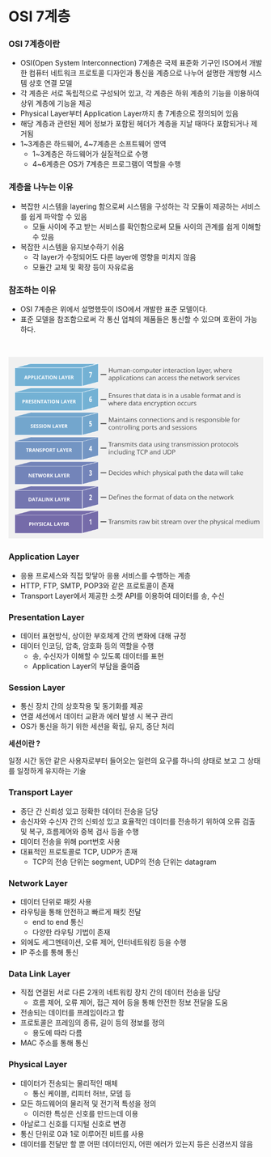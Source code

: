 # OSI 7계층

### OSI 7계층이란

- OSI(Open System Interconnection) 7계층은 국제 표준화 기구인 ISO에서 개발한 컴퓨터 네트워크 프로토콜 디자인과 통신을 계층으로 나누어 설명한 개방형 시스템 상호 연결 모델
- 각 계층은 서로 독립적으로 구성되어 있고, 각 계층은 하위 계층의 기능을 이용하여 상위 계층에 기능을 제공
- Physical Layer부터 Application Layer까지 총 7계층으로 정의되어 있음
- 해당 계층과 관련된 제어 정보가 포함된 헤더가 계층을 지날 때마다 포함되거나 제거됨
- 1~3계층은 하드웨어, 4~7계층은 소프트웨어 영역
    - 1~3계층은 하드웨어가 실질적으로 수행
    - 4~6계층은 OS가 7계층은 프로그램이 역할을 수행

### 계층을 나누는 이유

- 복잡한 시스템을 layering 함으로써 시스템을 구성하는 각 모듈이 제공하는 서비스를 쉽게 파악할 수 있음
    - 모듈 사이에 주고 받는 서비스를 확인함으로써 모듈 사이의 관계를 쉽게 이해할 수 있음
- 복잡한 시스템을 유지보수하기 쉬움
    - 각 layer가 수정되어도 다른 layer에 영향을 미치지 않음
    - 모듈간 교체 및 확장 등이 자유로움

### 참조하는 이유

- OSI 7계층은 위에서 설명했듯이 ISO에서 개발한 표준 모델이다.
- 표준 모델을 참조함으로써 각 통신 업체의 제품들은 통신할 수 있으며 호환이 가능하다.

<br/>

![osi-model](image/osi-model.png)

### Application Layer

- 응용 프로세스와 직접 맞닿아 응용 서비스를 수행하는 계층
- HTTP, FTP, SMTP, POP3와 같은 프로토콜이 존재
- Transport Layer에서 제공한 소켓 API를 이용하여 데이터를 송, 수신

### Presentation Layer

- 데이터 표현방식, 상이한 부호체계 간의 변화에 대해 규정
- 데이터 인코딩, 압축, 암호화 등의 역할을 수행
    - 송, 수신자가 이해할 수 있도록 데이터를 표현
    - Application Layer의 부담을 줄여줌

### Session Layer

- 통신 장치 간의 상호작용 및 동기화를 제공
- 연결 세션에서 데이터 교환과 에러 발생 시 복구 관리
- OS가 통신을 하기 위한 세션을 확립, 유지, 중단 처리

**세션이란 ?** 

일정 시간 동안 같은 사용자로부터 들어오는 일련의 요구를 하나의 상태로 보고 그 상태를 일정하게 유지하는 기술

### Transport Layer

- 종단 간 신뢰성 있고 정확한 데이터 전송을 담당
- 송신자와 수신자 간의 신뢰성 있고 효율적인 데이터를 전송하기 위하여 오류 검출 및 복구, 흐름제어와 중복 검사 등을 수행
- 데이터 전송을 위해 port번호 사용
- 대표적인 프로토콜로 TCP, UDP가 존재
    - TCP의 전송 단위는 segment, UDP의 전송 단위는 datagram

### Network Layer

- 데이터 단위로 패킷 사용
- 라우팅을 통해 안전하고 빠르게 패킷 전달
    - end to end 통신
    - 다양한 라우팅 기법이 존재
- 외에도 세그멘테이션, 오류 제어, 인터네트워킹 등을 수행
- IP 주소를 통해 통신

### Data Link Layer

- 직접 연결된 서로 다른 2개의 네트워킹 장치 간의 데이터 전송을 담당
    - 흐름 제어, 오류 제어, 접근 제어 등을 통해 안전한 정보 전달을 도움
- 전송되는 데이터를 프레임이라고 함
- 프로토콜은 프레임의 종류, 길이 등의 정보를 정의
    - 용도에 따라 다름
- MAC 주소를 통해 통신

### Physical Layer

- 데이터가 전송되는 물리적인 매체
    - 통신 케이블, 리피터 허브, 모뎀 등
- 모든 하드웨어의 물리적 및 전기적 특성을 정의
    - 이러한 특성은 신호를 만드는데 이용
- 아날로그 신호를 디지털 신호로 변경
- 통신 단위로 0과 1로 이루어진 비트를 사용
- 데이터를 전달만 할 뿐 어떤 데이터인지, 어떤 에러가 있는지 등은 신경쓰지 않음
